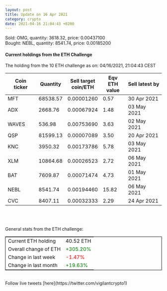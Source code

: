 ```yaml
---
layout: post
title: Update on 16 Apr 2021
category: crypto
date: 2021-04-16 21:04:43 +0200
---
```

<!-- Global site tag (gtag.js) - Google Analytics -->
<script async src="https://www.googletagmanager.com/gtag/js?id=UA-103831149-5"></script>
<script>
  window.dataLayer = window.dataLayer || [];
  function gtag(){dataLayer.push(arguments);}
  gtag('js', new Date());

  gtag('config', 'UA-103831149-5');
</script>
Sold: OMG, quantity:      3618.32, price:   0.00437100<br>Bought: NEBL, quantity:      8541.74, price:   0.00185200<br>

#### Current holdings from the ETH Challenge

The holding from the 10 ETH challenge as on: 04/16/2021, 21:04:43 CEST

|Coin ticker|Quantity|Sell target<br>coin/ETH|Eqv ETH<br>value|Sell latest by|
|-----------|--------|-----------|-----------|--------------|
MFT|68538.57|  0.00001260|0.57|30 Apr 2021|
ADX|2668.76|  0.00067924|1.48|03 May 2021|
WAVES|536.98|  0.00753690|3.63|02 May 2021|
QSP|81599.13|  0.00007089|3.50|20 Apr 2021|
KNC|3950.32|  0.00173786|5.78|03 May 2021|
XLM|10864.68|  0.00026523|2.72|06 May 2021|
BAT|7609.87|  0.00071474|4.73|01 May 2021|
NEBL|8541.74|  0.00194460|15.82|06 May 2021|
CVC|8407.11|  0.00032333|2.29|24 Apr 2021|

<br>
<br>
<br>
General stats from the ETH challenge:

<table style="border:1px solid black;margin-left:auto;margin-right:auto;">
	<tbody>
	<tr>
		<td>Current ETH holding</td>
		<td>     40.52 ETH</td>
	</tr>
	<tr>
		<td>Overall change of ETH</td>
		<td><font color="green">+305.20%</font></td>
	</tr>
	<tr>
		<td>Change in last week</td>
		<td><font color="red">-1.47%</font></td>
	</tr>
	<tr>
		<td>Change in last month</td>
		<td><font color="green">+19.63%</font></td>
	</tr>
	</tbody>
</table>

<br>
Follow live tweets [here](https://twitter.com/vigilantcrypto1)
<br>
<br>